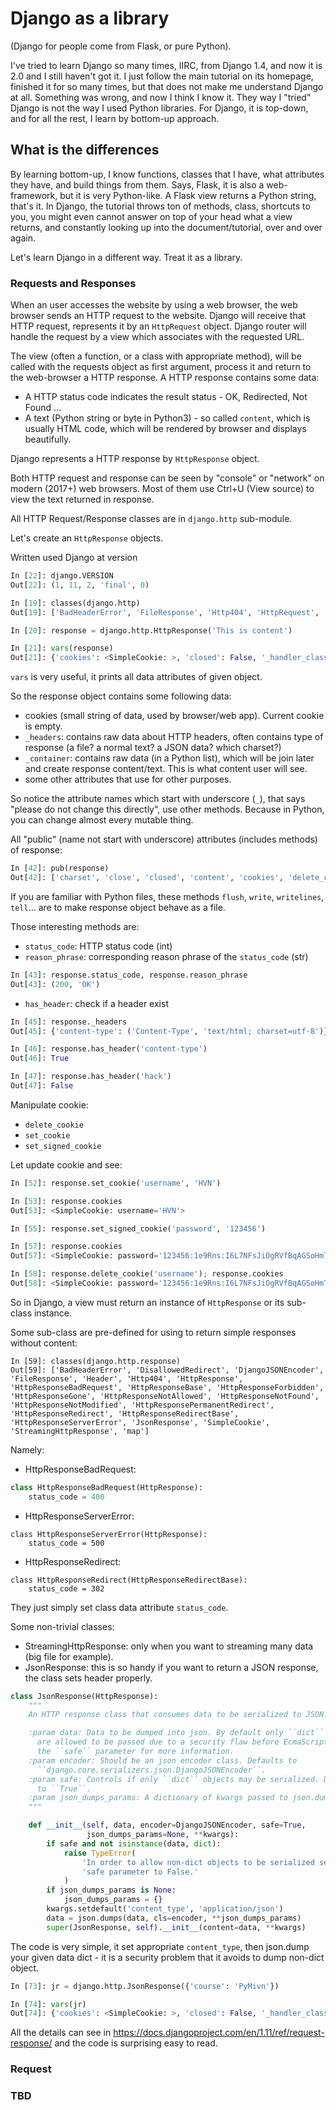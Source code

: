 # Django as a library
(Django for people come from Flask, or pure Python).

I've tried to learn Django so many times, IIRC, from Django 1.4, and now it is 2.0
and I still haven't got it. I just follow the main tutorial on its homepage,
finished it for so many times, but that does not make me understand Django
at all. Something was wrong, and now I think I know it.
They way I "tried" Django is not the way I used Python libraries.
For Django, it is top-down, and for all the rest, I learn by bottom-up
approach.

## What is the differences
By learning bottom-up, I know functions, classes that I have, what attributes
they have, and build things from them. Says, Flask, it is also a web-framework,
     but it is very Python-like. A Flask view returns a Python string, that's it.
In Django, the tutorial throws ton of methods, class, shortcuts to you,
   you might even cannot answer on top of your head what a view returns, and
   constantly looking up into the document/tutorial, over and over again.

Let's learn Django in a different way. Treat it as a library.

### Requests and Responses

When an user accesses the website by using a web browser, the web browser sends
an HTTP request to the website.
Django will receive that HTTP request, represents it by an `HttpRequest` object.
Django router will handle the request by a view which associates with
the requested URL.

The view (often a function, or a class with appropriate method), will be called
with the requests object as first argument, process it and return to the web-browser a HTTP response.
A HTTP response contains some data:
- A HTTP status code indicates the result status - OK, Redirected, Not Found ...
- A text (Python string or byte in Python3) - so called `content`, which is usually HTML code, which
will be rendered by browser and displays beautifully.

Django represents a HTTP response by `HttpResponse` object.

Both HTTP request and response can be seen by "console" or "network" on
modern (2017+) web browsers. Most of them use Ctrl+U (View source) to view the text returned in response.

All HTTP Request/Response classes are in `django.http` sub-module.

Let's create an `HttpResponse` objects.

Written used Django at version

```Python
In [22]: django.VERSION
Out[22]: (1, 11, 2, 'final', 0)
```

```Python
In [19]: classes(django.http)
Out[19]: ['BadHeaderError', 'FileResponse', 'Http404', 'HttpRequest', 'HttpResponse', 'HttpResponseBadRequest', 'HttpResponseForbidden', 'HttpResponseGone', 'HttpResponseNotAllowed', 'HttpResponseNotFound', 'HttpResponseNotModified', 'HttpResponsePermanentRedirect', 'HttpResponseRedirect', 'HttpResponseServerError', 'JsonResponse', 'QueryDict', 'RawPostDataException', 'SimpleCookie', 'StreamingHttpResponse', 'UnreadablePostError']

In [20]: response = django.http.HttpResponse('This is content')

In [21]: vars(response)
Out[21]: {'cookies': <SimpleCookie: >, 'closed': False, '_handler_class': None, '_charset': None, '_closable_objects': [], '_container': [b'This is content'], '_reason_phrase': None, '_headers': {'content-type': ('Content-Type', 'text/html; charset=utf-8')}}
```

`vars` is very useful, it prints all data attributes of given object.

So the response object contains some following data:
- cookies (small string of data, used by browser/web app). Current cookie
is empty.
- `_headers`: contains raw data about HTTP headers, often contains type of response (a file? a normal text? a JSON data? which charset?)
- `_container`: contains raw data (in a Python list), which will be join later
and create response content/text. This is what content user will see.
- some other attributes that use for other purposes.

So notice the attribute names which start with underscore (`_`), that says "please do not change this directly", use other methods. Because in Python, you can change almost every mutable thing.

All "public" (name not start with underscore) attributes (includes methods) of response:

```Python
In [42]: pub(response)
Out[42]: ['charset', 'close', 'closed', 'content', 'cookies', 'delete_cookie', 'flush', 'get', 'getvalue', 'has_header', 'items', 'make_bytes', 'readable', 'reason_phrase', 'seekable', 'serialize', 'serialize_headers', 'set_cookie', 'set_signed_cookie', 'setdefault', 'status_code', 'streaming', 'tell', 'writable', 'write', 'writelines']

```

If you are familiar with Python files, these methods `flush`, `write`, `writelines`, `tell`... are to make
response object behave as a file.

Those interesting methods are:
- `status_code`: HTTP status code (int)
- `reason_phrase`: corresponding reason phrase of the `status_code` (str)

```Python
In [43]: response.status_code, response.reason_phrase
Out[43]: (200, 'OK')
```

- `has_header`: check if a header exist

```Python
In [45]: response._headers
Out[45]: {'content-type': ('Content-Type', 'text/html; charset=utf-8')}

In [46]: response.has_header('content-type')
Out[46]: True

In [47]: response.has_header('hack')
Out[47]: False
```

Manipulate cookie:

- `delete_cookie`
- `set_cookie`
- `set_signed_cookie`

Let update cookie and see:

```Python
In [52]: response.set_cookie('username', 'HVN')

In [53]: response.cookies
Out[53]: <SimpleCookie: username='HVN'>

In [55]: response.set_signed_cookie('password', '123456')

In [57]: response.cookies
Out[57]: <SimpleCookie: password='123456:1e9Rns:I6L7NFsJiOgRVfBqAGSoHmTXE3I' username='HVN'>

In [58]: response.delete_cookie('username'); response.cookies
Out[58]: <SimpleCookie: password='123456:1e9Rns:I6L7NFsJiOgRVfBqAGSoHmTXE3I' username=''>
```
So in Django, a view must return an instance of `HttpResponse` or its sub-class instance.

Some sub-class are pre-defined for using to return simple responses without content:

```
In [59]: classes(django.http.response)
Out[59]: ['BadHeaderError', 'DisallowedRedirect', 'DjangoJSONEncoder', 'FileResponse', 'Header', 'Http404', 'HttpResponse', 'HttpResponseBadRequest', 'HttpResponseBase', 'HttpResponseForbidden', 'HttpResponseGone', 'HttpResponseNotAllowed', 'HttpResponseNotFound', 'HttpResponseNotModified', 'HttpResponsePermanentRedirect', 'HttpResponseRedirect', 'HttpResponseRedirectBase', 'HttpResponseServerError', 'JsonResponse', 'SimpleCookie', 'StreamingHttpResponse', 'map']
```

Namely:
- HttpResponseBadRequest:

```Python
class HttpResponseBadRequest(HttpResponse):
    status_code = 400
```

- HttpResponseServerError:

```
class HttpResponseServerError(HttpResponse):
    status_code = 500
```

- HttpResponseRedirect:

```
class HttpResponseRedirect(HttpResponseRedirectBase):
    status_code = 302
```

They just simply set class data attribute `status_code`.

Some non-trivial classes:
- StreamingHttpResponse: only when you want to streaming many data (big file for example).
- JsonResponse: this is so handy if you want to return a JSON response, the class sets header properly.
```Python
class JsonResponse(HttpResponse):
    """
    An HTTP response class that consumes data to be serialized to JSON.

    :param data: Data to be dumped into json. By default only ``dict`` objects
      are allowed to be passed due to a security flaw before EcmaScript 5. See
      the ``safe`` parameter for more information.
    :param encoder: Should be an json encoder class. Defaults to
      ``django.core.serializers.json.DjangoJSONEncoder``.
    :param safe: Controls if only ``dict`` objects may be serialized. Defaults
      to ``True``.
    :param json_dumps_params: A dictionary of kwargs passed to json.dumps().
    """

    def __init__(self, data, encoder=DjangoJSONEncoder, safe=True,
                 json_dumps_params=None, **kwargs):
        if safe and not isinstance(data, dict):
            raise TypeError(
                'In order to allow non-dict objects to be serialized set the '
                'safe parameter to False.'
            )
        if json_dumps_params is None:
            json_dumps_params = {}
        kwargs.setdefault('content_type', 'application/json')
        data = json.dumps(data, cls=encoder, **json_dumps_params)
        super(JsonResponse, self).__init__(content=data, **kwargs)
```

The code is very simple, it set appropriate `content_type`, then json.dump your given data dict - it is a security problem that it avoids to
dump non-dict object.

```Python
In [73]: jr = django.http.JsonResponse({'course': 'PyMivn'})

In [74]: vars(jr)
Out[74]: {'cookies': <SimpleCookie: >, 'closed': False, '_handler_class': None, '_charset': None, '_closable_objects': [], '_container': [b'{"course": "PyMivn"}'], '_reason_phrase': None, '_headers': {'content-type': ('Content-Type', 'application/json')}}
```

All the details can see in
https://docs.djangoproject.com/en/1.11/ref/request-response/
and the code is surprising easy to read.

### Request
### TBD
